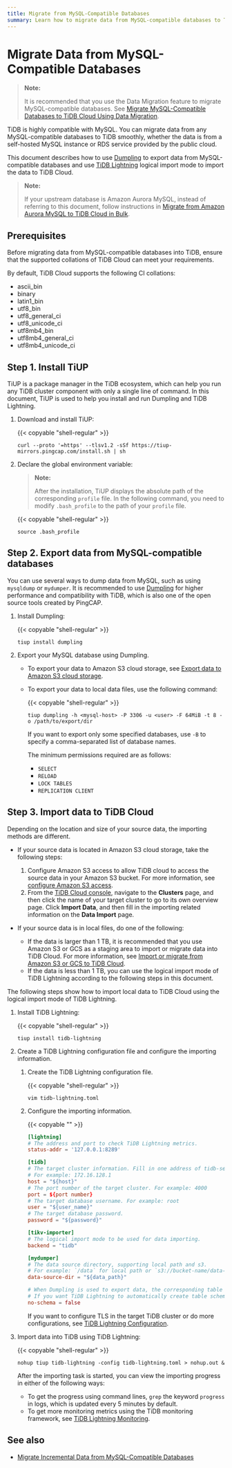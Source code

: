 ```yaml
---
title: Migrate from MySQL-Compatible Databases
summary: Learn how to migrate data from MySQL-compatible databases to TiDB Cloud using the Dumpling and TiDB Lightning tools.
---
```


# Migrate Data from MySQL-Compatible Databases

> **Note:**
>
> It is recommended that you use the Data Migration feature to migrate MySQL-compatible databases. See [Migrate MySQL-Compatible Databases to TiDB Cloud Using Data Migration](/tidb-cloud/migrate-from-mysql-using-data-migration.md).

TiDB is highly compatible with MySQL. You can migrate data from any MySQL-compatible databases to TiDB smoothly, whether the data is from a self-hosted MySQL instance or RDS service provided by the public cloud.

This document describes how to use [Dumpling](/dumpling-overview.md) to export data from MySQL-compatible databases and use [TiDB Lightning](https://docs.pingcap.com/tidb/stable/tidb-lightning-overview) logical import mode to import the data to TiDB Cloud.

> **Note:**
>
> If your upstream database is Amazon Aurora MySQL, instead of referring to this document, follow instructions in [Migrate from Amazon Aurora MySQL to TiDB Cloud in Bulk](/tidb-cloud/migrate-from-aurora-bulk-import.md).

## Prerequisites

Before migrating data from MySQL-compatible databases into TiDB, ensure that the supported collations of TiDB Cloud can meet your requirements.

By default, TiDB Cloud supports the following CI collations:

- ascii_bin
- binary
- latin1_bin
- utf8_bin
- utf8_general_ci
- utf8_unicode_ci
- utf8mb4_bin
- utf8mb4_general_ci
- utf8mb4_unicode_ci

## Step 1. Install TiUP

TiUP is a package manager in the TiDB ecosystem, which can help you run any TiDB cluster component with only a single line of command. In this document, TiUP is used to help you install and run Dumpling and TiDB Lightning.

1. Download and install TiUP:

    {{< copyable "shell-regular" >}}

    ```shell
    curl --proto '=https' --tlsv1.2 -sSf https://tiup-mirrors.pingcap.com/install.sh | sh
    ```

2. Declare the global environment variable:

    > **Note:**
    >
    > After the installation, TiUP displays the absolute path of the corresponding `profile` file. In the following command, you need to modify `.bash_profile` to the path of your `profile` file.

    {{< copyable "shell-regular" >}}

    ```shell
    source .bash_profile
    ```

## Step 2. Export data from MySQL-compatible databases

You can use several ways to dump data from MySQL, such as using `mysqldump` or `mydumper`. It is recommended to use [Dumpling](/dumpling-overview.md) for higher performance and compatibility with TiDB, which is also one of the open source tools created by PingCAP.

1. Install Dumpling:

    {{< copyable "shell-regular" >}}

    ```shell
    tiup install dumpling
    ```

2. Export your MySQL database using Dumpling.

    - To export your data to Amazon S3 cloud storage, see [Export data to Amazon S3 cloud storage](/dumpling-overview.md#export-data-to-amazon-s3-cloud-storage).
    - To export your data to local data files, use the following command:

        {{< copyable "shell-regular" >}}

        ```shell
        tiup dumpling -h <mysql-host> -P 3306 -u <user> -F 64MiB -t 8 -o /path/to/export/dir
        ```

        If you want to export only some specified databases, use `-B` to specify a comma-separated list of database names.

        The minimum permissions required are as follows:

        - `SELECT`
        - `RELOAD`
        - `LOCK TABLES`
        - `REPLICATION CLIENT`

## Step 3. Import data to TiDB Cloud

Depending on the location and size of your source data, the importing methods are different.

- If your source data is located in Amazon S3 cloud storage, take the following steps:

    1. Configure Amazon S3 access to allow TiDB cloud to access the source data in your Amazon S3 bucket. For more information, see [configure Amazon S3 access](/tidb-cloud/config-s3-and-gcs-access.md#configure-amazon-s3-access).
    2. From the [TiDB Cloud console](https://tidbcloud.com/), navigate to the **Clusters** page, and then click the name of your target cluster to go to its own overview page. Click **Import Data**, and then fill in the importing related information on the **Data Import** page.

- If your source data is in local files, do one of the following:

    - If the data is larger than 1 TB, it is recommended that you use Amazon S3 or GCS as a staging area to import or migrate data into TiDB Cloud. For more information, see [Import or migrate from Amazon S3 or GCS to TiDB Cloud](/tidb-cloud/migrate-from-amazon-s3-or-gcs.md).
    - If the data is less than 1 TB, you can use the logical import mode of TiDB Lightning according to the following steps in this document.

The following steps show how to import local data to TiDB Cloud using the logical import mode of TiDB Lightning.

1. Install TiDB Lightning:

    {{< copyable "shell-regular" >}}

    ```shell
    tiup install tidb-lightning
    ```

2. Create a TiDB Lightning configuration file and configure the importing information.

    1. Create the TiDB Lightning configuration file.

        {{< copyable "shell-regular" >}}

        ```shell
        vim tidb-lightning.toml
        ```

    2. Configure the importing information.

        {{< copyable "" >}}

        ```toml
        [lightning]
        # The address and port to check TiDB Lightning metrics.
        status-addr = '127.0.0.1:8289'

        [tidb]
        # The target cluster information. Fill in one address of tidb-server.
        # For example: 172.16.128.1
        host = "${host}"
        # The port number of the target cluster. For example: 4000
        port = ${port number}
        # The target database username. For example: root
        user = "${user_name}"
        # The target database password.
        password = "${password}"

        [tikv-importer]
        # The logical import mode to be used for data importing.
        backend = "tidb"

        [mydumper]
        # The data source directory, supporting local path and s3.
        # For example: `/data` for local path or `s3://bucket-name/data-path` for s3
        data-source-dir = "${data_path}"

        # When Dumpling is used to export data, the corresponding table schemas are exported too by default.
        # If you want TiDB Lightning to automatically create table schemas in TiDB Cloud according to the exported schemas, set no-schema to false.
        no-schema = false
        ```

       If you want to configure TLS in the target TiDB cluster or do more configurations, see [TiDB Lightning Configuration](https://docs.pingcap.com/tidb/stable/tidb-lightning-configuration).

3. Import data into TiDB using TiDB Lightning:

    {{< copyable "shell-regular" >}}

    ```shell
    nohup tiup tidb-lightning -config tidb-lightning.toml > nohup.out &
    ```

    After the importing task is started, you can view the importing progress in either of the following ways:

    - To get the progress using command lines, `grep` the keyword `progress` in logs, which is updated every 5 minutes by default.
    - To get more monitoring metrics using the TiDB monitoring framework, see [TiDB Lightning Monitoring](https://docs.pingcap.com/tidb/stable/monitor-tidb-lightning).

## See also

- [Migrate Incremental Data from MySQL-Compatible Databases](/tidb-cloud/migrate-incremental-data-from-mysql.md)

